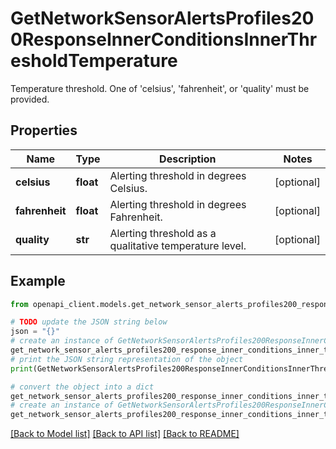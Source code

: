 # GetNetworkSensorAlertsProfiles200ResponseInnerConditionsInnerThresholdTemperature

Temperature threshold. One of 'celsius', 'fahrenheit', or 'quality' must be provided.

## Properties

Name | Type | Description | Notes
------------ | ------------- | ------------- | -------------
**celsius** | **float** | Alerting threshold in degrees Celsius. | [optional] 
**fahrenheit** | **float** | Alerting threshold in degrees Fahrenheit. | [optional] 
**quality** | **str** | Alerting threshold as a qualitative temperature level. | [optional] 

## Example

```python
from openapi_client.models.get_network_sensor_alerts_profiles200_response_inner_conditions_inner_threshold_temperature import GetNetworkSensorAlertsProfiles200ResponseInnerConditionsInnerThresholdTemperature

# TODO update the JSON string below
json = "{}"
# create an instance of GetNetworkSensorAlertsProfiles200ResponseInnerConditionsInnerThresholdTemperature from a JSON string
get_network_sensor_alerts_profiles200_response_inner_conditions_inner_threshold_temperature_instance = GetNetworkSensorAlertsProfiles200ResponseInnerConditionsInnerThresholdTemperature.from_json(json)
# print the JSON string representation of the object
print(GetNetworkSensorAlertsProfiles200ResponseInnerConditionsInnerThresholdTemperature.to_json())

# convert the object into a dict
get_network_sensor_alerts_profiles200_response_inner_conditions_inner_threshold_temperature_dict = get_network_sensor_alerts_profiles200_response_inner_conditions_inner_threshold_temperature_instance.to_dict()
# create an instance of GetNetworkSensorAlertsProfiles200ResponseInnerConditionsInnerThresholdTemperature from a dict
get_network_sensor_alerts_profiles200_response_inner_conditions_inner_threshold_temperature_from_dict = GetNetworkSensorAlertsProfiles200ResponseInnerConditionsInnerThresholdTemperature.from_dict(get_network_sensor_alerts_profiles200_response_inner_conditions_inner_threshold_temperature_dict)
```
[[Back to Model list]](../README.md#documentation-for-models) [[Back to API list]](../README.md#documentation-for-api-endpoints) [[Back to README]](../README.md)


